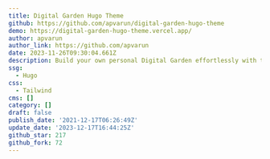```yaml
---
title: Digital Garden Hugo Theme
github: https://github.com/apvarun/digital-garden-hugo-theme
demo: https://digital-garden-hugo-theme.vercel.app/
author: apvarun
author_link: https://github.com/apvarun
date: 2023-11-26T09:30:04.661Z
description: Build your own personal Digital Garden effortlessly with this Hugo theme
ssg:
  - Hugo
css:
  - Tailwind
cms: []
category: []
draft: false
publish_date: '2021-12-17T06:26:49Z'
update_date: '2023-12-17T16:44:25Z'
github_star: 217
github_fork: 72
---
```

